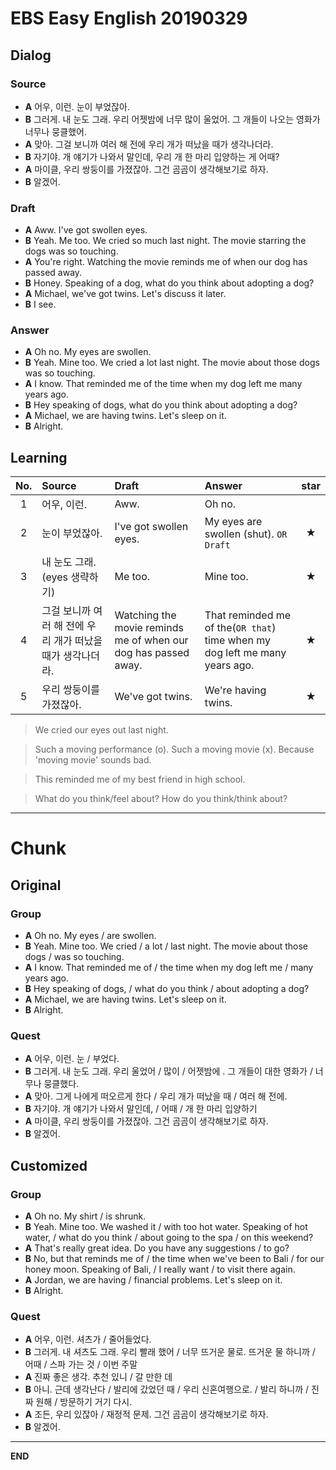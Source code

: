 # EBS Easy English 20190329

## Dialog

### Source

* **A** 어우, 이런. 눈이 부었잖아.
* **B** 그러게. 내 눈도 그래. 우리 어젯밤에 너무 많이 울었어. 그 개들이 나오는 영화가 너무나 뭉클했어.
* **A** 맞아. 그걸 보니까 여러 해 전에 우리 개가 떠났을 때가 생각나더라.
* **B** 자기야. 개 얘기가 나와서 말인데, 우리 개 한 마리 입양하는 게 어때?
* **A** 마이클, 우리 쌍둥이를 가졌잖아. 그건 곰곰이 생각해보기로 하자.
* **B** 알겠어.

### Draft

* **A** Aww. I've got swollen eyes.
* **B** Yeah. Me too. We cried so much last night. The movie starring the dogs was so touching.
* **A** You're right. Watching the movie reminds me of when our dog has passed away.
* **B** Honey. Speaking of a dog, what do you think about adopting a dog?
* **A** Michael, we've got twins. Let's discuss it later.
* **B** I see.

### Answer

* **A** Oh no. My eyes are swollen.
* **B** Yeah. Mine too. We cried a lot last night. The movie about those dogs was so touching.
* **A** I know. That reminded me of the time when my dog left me many years ago.
* **B** Hey speaking of dogs, what do you think about adopting a dog?
* **A** Michael, we are having twins. Let's sleep on it.
* **B** Alright.

## Learning

| No. | Source | Draft | Answer | star |
| :---: | :--- | :--- | :--- | :---: |
| 1 | 어우, 이런. | Aww. | Oh no. | |
| 2 | 눈이 부었잖아.  | I've got swollen eyes. | My eyes are swollen (shut). `OR Draft` | ★ |
| 3 | 내 눈도 그래. (eyes 생략하기) | Me too. | Mine too. | ★ |
| 4 | 그걸 보니까 여러 해 전에 우리 개가 떠났을 때가 생각나더라. | Watching the movie reminds me of when our dog has passed away. | That reminded me of the(`OR that`) time when my dog left me many years ago. | ★ |
| 5 | 우리 쌍둥이를 가졌잖아. | We've got twins. | We're having twins. | ★ |

> We cried our eyes out last night.

> Such a moving performance (o). Such a moving movie (x). Because 'moving movie' sounds bad.

> This reminded me of my best friend in high school.

> What do you think/feel about? How do you think/think about?

---

# Chunk

## Original

### Group

* **A** Oh no. My eyes / are swollen.
* **B** Yeah. Mine too. We cried / a lot / last night. The movie about those dogs / was so touching.
* **A** I know. That reminded me of / the time when my dog left me / many years ago.
* **B** Hey speaking of dogs, / what do you think / about adopting a dog?
* **A** Michael, we are having twins. Let's sleep on it.
* **B** Alright.

### Quest

* **A** 어우, 이런. 눈 / 부었다.
* **B** 그러게. 내 눈도 그래. 우리 울었어 / 많이 / 어젯밤에 . 그 개들이 대한 영화가 / 너무나 뭉클했다.
* **A** 맞아. 그게 나에게 떠오르게 한다 / 우리 개가 떠났을 때 / 여러 해 전에.
* **B** 자기야. 개 얘기가 나와서 말인데, / 어때 / 개 한 마리 입양하기
* **A** 마이클, 우리 쌍둥이를 가졌잖아. 그건 곰곰이 생각해보기로 하자.
* **B** 알겠어.

## Customized

### Group

* **A** Oh no. My shirt / is shrunk.
* **B** Yeah. Mine too. We washed it / with too hot water. Speaking of hot water, / what do you think / about going to the spa / on this weekend?
* **A** That's really great idea. Do you have any suggestions / to go?
* **B** No, but that reminds me of / the time when we've been to Bali / for our honey moon. Speaking of Bali, / I really want / to visit there again.
* **A** Jordan, we are having / financial problems. Let's sleep on it.
* **B** Alright.

### Quest

* **A** 어우, 이런. 셔츠가 / 줄어들었다.
* **B** 그러게. 내 셔츠도 그래. 우리 빨래 했어 / 너무 뜨거운 물로. 뜨거운 물 하니까 / 어때 / 스파 가는 것 / 이번 주말
* **A** 진짜 좋은 생각. 추천 있니 / 갈 만한 데
* **B** 아니. 근데 생각난다 / 발리에 갔었던 때 / 우리 신혼여행으로. / 발리 하니까 / 진짜 원해 / 방문하기 거기 다시.
* **A** 조든, 우리 있잖아 / 재정적 문제. 그건 곰곰이 생각해보기로 하자.
* **B** 알겠어.

---

**END**
